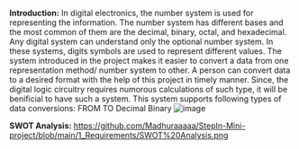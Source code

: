 **Introduction:** In digital electronics, the number system is used for representing the information. The number system has different bases and the most common of them are the decimal, binary, octal, and hexadecimal. Any digital system can understand only the optional number system. In these systems, digits symbols are used to represent different values. The system introduced in the project makes it easier to convert a data from one representation method/ number system to other. A person can convert data to a desired format with the help of this project in timely manner. Since, the digital logic circuitry requires numorous calculations of such type, it will be benificial to have such a system. This system supports following types of data conversions: 
FROM 	TO
Decimal 	Binary
![image](https://user-images.githubusercontent.com/80566521/114318616-74c68b80-9b2b-11eb-9132-732851f94b89.png)


**SWOT Analysis:** https://github.com/Madhuraaaaa/StepIn-Mini-project/blob/main/1_Requirements/SWOT%20Analysis.png
